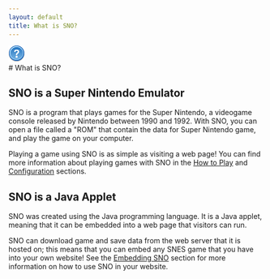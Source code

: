 ```yaml
---
layout: default
title: What is SNO?
---
```

<div class="icon"><img src="images/icons/32/help.png" /></div>
# What is SNO?

## SNO is a Super Nintendo Emulator

SNO is a program that plays games for the Super Nintendo, a videogame console released by Nintendo between 1990 and 1992. With SNO, you can open a file called a "ROM" that contain the data for Super Nintendo game, and play the game on your computer.

Playing a game using SNO is as simple as visiting a web page! You can find more information about playing games with SNO in the [How to Play](how_to_play.html) and [Configuration](configuration.html) sections.

## SNO is a Java Applet

SNO was created using the Java programming language. It is a Java applet, meaning that it can be embedded into a web page that visitors can run. 

SNO can download game and save data from the web server that it is hosted on; this means that you can embed any SNES game that you have into your own website! See the [Embedding SNO](embedding_sno.html) section for more information on how to use SNO in your website.